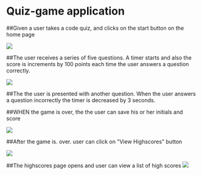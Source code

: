 # Quiz-game application

##Given a user takes a code quiz, and clicks on the start button on the home page

![](screenshots/1-opening-screen)

##The user receives a series of five questions. A timer starts and also the score is increments by 100 points each time the user answers a question correctly.

![](screenshots/2-question1)

##The the user is presented with another question. When the user answers a question incorrectly the timer is decreased by 3 seconds. 

##WHEN the game is over, the the user can save his or her initials and score

![](screenshots/5-savescore)

##After the game is. over. user can click on "View Highscores" button

![](screenshots/6-view-highscores)

##The highscores page opens and user can view a list of high scores
![](screenshots/7-highscores)


